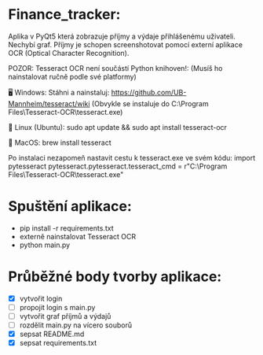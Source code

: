 # Finance_tracker:
Aplika v PyQt5 která zobrazuje příjmy a výdaje přihlášenému uživateli. Nechybí graf. Příjmy je schopen screenshotovat pomocí externí aplikace OCR (Optical Character Recognition).

POZOR: Tesseract OCR není součástí Python knihoven!:
(Musíš ho nainstalovat ručně podle své platformy)

🖥 Windows: 
Stáhni a nainstaluj: https://github.com/UB-Mannheim/tesseract/wiki
(Obvykle se instaluje do C:\Program Files\Tesseract-OCR\tesseract.exe)

🐧 Linux (Ubuntu):
sudo apt update && sudo apt install tesseract-ocr

🍏 MacOS:
brew install tesseract

Po instalaci nezapomeň nastavit cestu k tesseract.exe ve svém kódu:
import pytesseract
pytesseract.pytesseract.tesseract_cmd = r"C:\Program Files\Tesseract-OCR\tesseract.exe"

# Spuštění aplikace:
- pip install -r requirements.txt
- externě nainstalovat Tesseract OCR
- python main.py


# Průběžné body tvorby aplikace:
- [x] vytvořit login
- [ ] propojit login s main.py
- [ ] vytvořit graf příjmů a výdajů
- [ ] rozdělit main.py na vícero souborů
- [x] sepsat README.md
- [x] sepsat requirements.txt